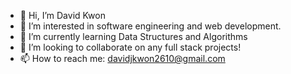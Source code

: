 - 👋 Hi, I’m David Kwon
- 👀 I’m interested in software engineering and web development.
- 🌱 I’m currently learning Data Structures and Algorithms
- 💞️ I’m looking to collaborate on any full stack projects!
- 📫 How to reach me: davidjkwon2610@gmail.com

<!---
juwonkwon/juwonkwon is a ✨ special ✨ repository because its `README.md` (this file) appears on your GitHub profile.
You can click the Preview link to take a look at your changes.
--->
